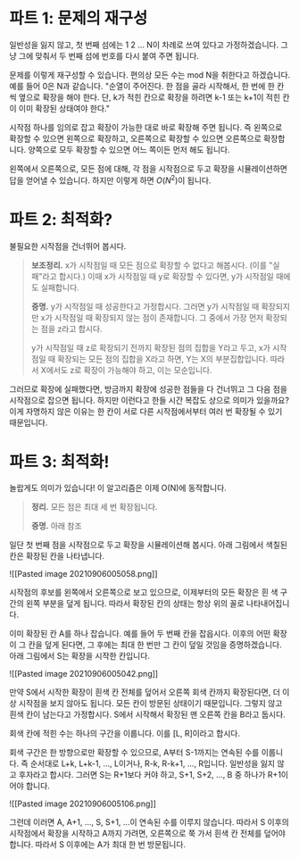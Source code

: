 # 파트 1: 문제의 재구성
일반성을 잃지 않고, 첫 번째 섬에는 1 2 ... N이 차례로 쓰여 있다고 가정하겠습니다. 그냥 그에 맞춰서 두 번째 섬에 번호를 다시 붙여 주면 됩니다.

문제를 이렇게 재구성할 수 있습니다. 편의상 모든 수는 mod N을 취한다고 하겠습니다. 예를 들어 0은 N과 같습니다. "순열이 주어진다. 한 점을 골라 시작해서, 한 번에 한 칸씩 옆으로 확장을 해야 한다. 단, k가 적힌 칸으로 확장을 하려면 k-1 또는 k+1이 적힌 칸이 이미 확장된 상태여야 한다."

시작점 하나를 임의로 잡고 확장이 가능한 대로 바로 확장해 주면 됩니다. 즉 왼쪽으로 확장할 수 있으면 왼쪽으로 확장하고, 오른쪽으로 확장할 수 있으면 오른쪽으로 확장합니다. 양쪽으로 모두 확장할 수 있으면 어느 쪽이든 먼저 해도 됩니다.

왼쪽에서 오른쪽으로, 모든 점에 대해, 각 점을 시작점으로 두고 확장을 시뮬레이션하면 답을 얻어낼 수 있습니다. 하지만 이렇게 하면 $O(N^2)$이 됩니다.

# 파트 2: 최적화?
불필요한 시작점을 건너뛰어 봅시다.

> **보조정리.** x가 시작점일 때 모든 점으로 확장할 수 없다고 해봅시다. (이를 "실패"라고 합시다.) 이때 x가 시작점일 때 y로 확장할 수 있다면, y가 시작점일 때에도 실패합니다. 
> 
> **증명.** y가 시작점일 때 성공한다고 가정합시다. 그러면 y가 시작점일 때 확장되지만 x가 시작점일 때 확장되지 않는 점이 존재합니다. 그 중에서 가장 먼저 확장되는 점을 z라고 합시다.
>
> y가 시작점일 때 z로 확장되기 전까지 확장된 점의 집합을 Y라고 두고, x가 시작점일 때 확장되는 모든 점의 집합을 X라고 하면, Y는 X의 부분집합입니다. 따라서 X에서도 z로 확장이 가능해야 하고, 이는 모순입니다.

그러므로 확장에 실패했다면, 방금까지 확장에 성공한 점들을 다 건너뛰고 그 다음 점을 시작점으로 잡으면 됩니다. 하지만 이런다고 한들 시간 복잡도 상으로 의미가 있을까요? 이게 자명하지 않은 이유는 한 칸이 서로 다른 시작점에서부터 여러 번 확장될 수 있기 때문입니다.

# 파트 3: 최적화!
놀랍게도 의미가 있습니다! 이 알고리즘은 이제 O(N)에 동작합니다.

> **정리.** 모든 점은 최대 세 번 확장됩니다. 
>
> **증명.** 아래 참조

일단 첫 번째 점을 시작점으로 두고 확장을 시뮬레이션해 봅시다. 아래 그림에서 색칠된 칸은 확장된 칸을 나타냅니다.

![[Pasted image 20210906005058.png]]

시작점의 후보를 왼쪽에서 오른쪽으로 보고 있으므로, 이제부터의 모든 확장은 흰 색 구간의 왼쪽 부분을 덮게 됩니다. 따라서 확장된 칸의 상태는 항상 위의 꼴로 나타내어집니다.

이미 확장된 칸 A를 하나 잡습니다. 예를 들어 두 번째 칸을 잡읍시다. 이후의 어떤 확장이 그 칸을 덮게 된다면, 그 후에는 최대 한 번만 그 칸이 덮일 것임을 증명하겠습니다. 아래 그림에서 S는 확장을 시작한 칸입니다.

![[Pasted image 20210906005042.png]]

만약 S에서 시작한 확장이 흰색 칸 전체를 덮어서 오른쪽 회색 칸까지 확장된다면, 더 이상 시작점을 보지 않아도 됩니다. 모든 칸이 방문된 상태이기 때문입니다. 그렇지 않고 흰색 칸이 남는다고 가정합시다. S에서 시작해서 확장된 맨 오른쪽 칸을 B라고 둡시다.

회색 칸에 적힌 수는 하나의 구간을 이룹니다. 이를 [L, R]이라고 합시다.

회색 구간은 한 방향으로만 확장할 수 있으므로, A부터 S-1까지는 연속된 수를 이룹니다. 즉 순서대로 L+k, L+k-1, ..., L이거나, R-k, R-k+1, ..., R입니다. 일반성을 잃지 않고 후자라고 합시다. 그러면 S는 R+1보다 커야 하고, S+1, S+2, ..., B 중 하나가 R+1이어야 합니다. 

![[Pasted image 20210906005106.png]]

그런데 이러면 A, A+1, ..., S, S+1, ...이 연속된 수를 이루지 않습니다. 따라서 S 이후의 시작점에서 확장을 시작하고 A까지 가려면, 오른쪽으로 쭉 가서 흰색 칸 전체를 덮어야 합니다. 따라서 S 이후에는 A가 최대 한 번 방문됩니다.